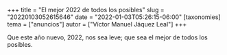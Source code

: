 +++
title = "El mejor 2022 de todos los posibles"
slug = "20220103052615646"
date = "2022-01-03T05:26:15-06:00"
[taxonomies]
tema = ["anuncios"]
autor = ["Víctor Manuel Jáquez Leal"]
+++

Que este año nuevo, 2022, nos sea leve; que sea el mejor de todos los
posibles.
